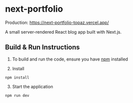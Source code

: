 # next-portfolio
Production: https://next-portfolio-topaz.vercel.app/

A small server-rendered React blog app built with Next.js.

## Build & Run Instructions

1. To build and run the code, ensure you have [npm](https://www.npmjs.com) installed

2. Install
```
npm install
```

3. Start the application
```
npm run dev
```
